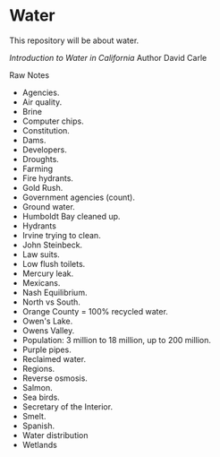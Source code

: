 # Water

This repository will be about water.

*Introduction to Water in California* Author David Carle

Raw Notes

* Agencies.
* Air quality.
* Brine
* Computer chips.
* Constitution.
* Dams.
* Developers.
* Droughts.
* Farming
* Fire hydrants.
* Gold Rush.
* Government agencies (count).
* Ground water.
* Humboldt Bay cleaned up.
* Hydrants
* Irvine trying to clean.
* John Steinbeck.
* Law suits.
* Low flush toilets.
* Mercury leak.
* Mexicans.
* Nash Equilibrium.
* North vs South.
* Orange County = 100% recycled water.
* Owen's Lake.
* Owens Valley.
* Population: 3 million to 18 million, up to 200 million.
* Purple pipes.
* Reclaimed water.
* Regions.
* Reverse osmosis.
* Salmon.
* Sea birds.
* Secretary of the Interior.
* Smelt.
* Spanish.
* Water distribution 
* Wetlands
